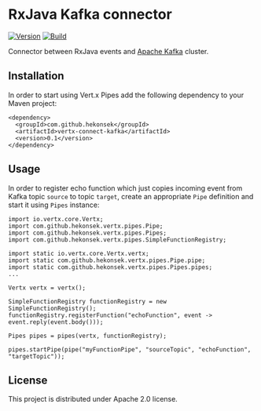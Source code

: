 # RxJava Kafka connector

[![Version](https://img.shields.io/badge/RxJava%20Connect%20Kafka-0.0-blue.svg)](https://github.com/hekonsek/rxjava-connect-kafka/releases)
[![Build](https://api.travis-ci.org/hekonsek/rxjava-connect-kafka.svg)](https://travis-ci.org/hekonsek/rxjava-connect-kafka)

Connector between RxJava events and [Apache Kafka](https://kafka.apache.org) cluster.

## Installation

In order to start using Vert.x Pipes add the following dependency to your Maven project:

    <dependency>
      <groupId>com.github.hekonsek</groupId>
      <artifactId>vertx-connect-kafka</artifactId>
      <version>0.1</version>
    </dependency>

## Usage

In order to register echo function which just copies incoming event from Kafka topic `source` to topic `target`,
create an appropriate `Pipe` definition and start it using `Pipes` instance:

```
import io.vertx.core.Vertx;
import com.github.hekonsek.vertx.pipes.Pipe;
import com.github.hekonsek.vertx.pipes.Pipes;
import com.github.hekonsek.vertx.pipes.SimpleFunctionRegistry;

import static io.vertx.core.Vertx.vertx;
import static com.github.hekonsek.vertx.pipes.Pipe.pipe;
import static com.github.hekonsek.vertx.pipes.Pipes.pipes;
...

Vertx vertx = vertx();

SimpleFunctionRegistry functionRegistry = new SimpleFunctionRegistry();
functionRegistry.registerFunction("echoFunction", event -> event.reply(event.body()));

Pipes pipes = pipes(vertx, functionRegistry);

pipes.startPipe(pipe("myFunctionPipe", "sourceTopic", "echoFunction", "targetTopic"));
```

## License

This project is distributed under Apache 2.0 license.